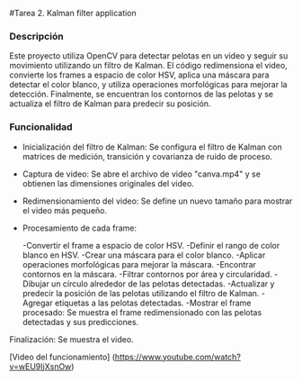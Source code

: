 #Tarea 2. Kalman filter application
### Descripción 
Este proyecto utiliza OpenCV para detectar pelotas en un video y seguir su movimiento utilizando un filtro de Kalman. El código redimensiona el video, convierte los frames a espacio de color HSV, aplica una máscara para detectar el color blanco, y utiliza operaciones morfológicas para mejorar la detección. Finalmente, se encuentran los contornos de las pelotas y se actualiza el filtro de Kalman para predecir su posición.
### Funcionalidad 

- Inicialización del filtro de Kalman: Se configura el filtro de Kalman con matrices de medición, transición y covarianza de ruido de proceso.

- Captura de video: Se abre el archivo de video "canva.mp4" y se obtienen las dimensiones originales del video.

- Redimensionamiento del video: Se define un nuevo tamaño para mostrar el video más pequeño.

- Procesamiento de cada frame:


    -Convertir el frame a espacio de color HSV.
    -Definir el rango de color blanco en HSV.
    -Crear una máscara para el color blanco.
    -Aplicar operaciones morfológicas para mejorar la máscara.
    -Encontrar contornos en la máscara.
    -Filtrar contornos por área y circularidad.
    -Dibujar un círculo alrededor de las pelotas detectadas.
    -Actualizar y predecir la posición de las pelotas utilizando el filtro de Kalman.
    -Agregar etiquetas a las pelotas detectadas.
    -Mostrar el frame procesado: Se muestra el frame redimensionado con las pelotas detectadas y sus predicciones.

Finalización: Se muestra el video. 

[Video del funcionamiento] 
(https://www.youtube.com/watch?v=wEU9IjXsnOw)


